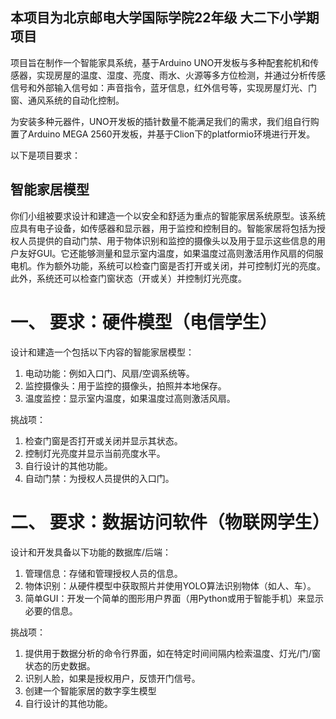## 本项目为北京邮电大学国际学院22年级 大二下小学期项目

项目旨在制作一个智能家具系统，基于Arduino UNO开发板与多种配套舵机和传感器，实现房屋的温度、湿度、亮度、雨水、火源等多方位检测，并通过分析传感信号和外部输入信号如：声音指令，蓝牙信息，红外信号等，实现房屋灯光、门窗、通风系统的自动化控制。

为安装多种元器件，UNO开发板的插针数量不能满足我们的需求，我们组自行购置了Arduino MEGA 2560开发板，并基于Clion下的platformio环境进行开发。

以下是项目要求：


## 智能家居模型
  你们小组被要求设计和建造一个以安全和舒适为重点的智能家居系统原型。该系统应具有电子设备，如传感器和显示器，用于监控和控制目的。智能家居将包括为授权人员提供的自动门禁、用于物体识别和监控的摄像头以及用于显示这些信息的用户友好GUI。它还能够测量和显示室内温度，如果温度过高则激活用作风扇的伺服电机。作为额外功能，系统可以检查门窗是否打开或关闭，并可控制灯光的亮度。此外，系统还可以检查门窗状态（开或关）并控制灯光亮度。

# 一、	要求：硬件模型（电信学生） 
  设计和建造一个包括以下内容的智能家居模型：
1.	电动功能：例如入口门、风扇/空调系统等。
2.	监控摄像头：用于监控的摄像头，拍照并本地保存。
3.	温度监控：显示室内温度，如果温度过高则激活风扇。

  挑战项：
1.	检查门窗是否打开或关闭并显示其状态。
2.	控制灯光亮度并显示当前亮度水平。
3.	自行设计的其他功能。
4.	自动门禁：为授权人员提供的入口门。

# 二、	要求：数据访问软件（物联网学生） 
  设计和开发具备以下功能的数据库/后端：
1.	管理信息：存储和管理授权人员的信息。
2.	物体识别：从硬件模型中获取照片并使用YOLO算法识别物体（如人、车）。
3.	简单GUI：开发一个简单的图形用户界面（用Python或用于智能手机）来显示必要的信息。

  挑战项：
1.	提供用于数据分析的命令行界面，如在特定时间间隔内检索温度、灯光/门/窗状态的历史数据。
2.	识别人脸，如果是授权用户，反馈开门信号。
3.	创建一个智能家居的数字孪生模型
4.	自行设计的其他功能。

